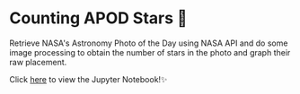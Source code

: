 # Counting APOD Stars :milky_way:
Retrieve NASA's Astronomy Photo of the Day using NASA API and do some image processing to obtain the number of stars in the photo and graph their raw placement.

Click [here](https://nbviewer.jupyter.org/github/marissap/counting-stars/blob/master/NASA%20Counting%20Stars%20in%20ADOP.ipynb) to view the Jupyter Notebook!:sparkles:
